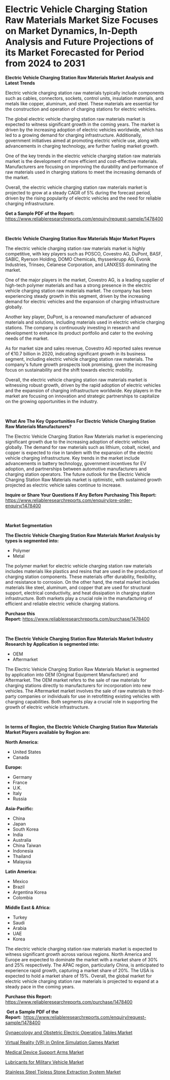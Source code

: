 <p><h1>Electric Vehicle Charging Station Raw Materials Market Size Focuses on Market Dynamics, In-Depth Analysis and Future Projections of its Market Forecasted for Period from 2024 to 2031</h1></p><p><strong>Electric Vehicle Charging Station Raw Materials Market Analysis and Latest Trends</strong></p>
<p><p>Electric vehicle charging station raw materials typically include components such as cables, connectors, sockets, control units, insulation materials, and metals like copper, aluminum, and steel. These materials are essential for the construction and operation of charging stations for electric vehicles.</p><p>The global electric vehicle charging station raw materials market is expected to witness significant growth in the coming years. The market is driven by the increasing adoption of electric vehicles worldwide, which has led to a growing demand for charging infrastructure. Additionally, government initiatives aimed at promoting electric vehicle use, along with advancements in charging technology, are further fueling market growth.</p><p>One of the key trends in the electric vehicle charging station raw materials market is the development of more efficient and cost-effective materials. Manufacturers are focusing on improving the durability and performance of raw materials used in charging stations to meet the increasing demands of the market.</p><p>Overall, the electric vehicle charging station raw materials market is projected to grow at a steady CAGR of 5% during the forecast period, driven by the rising popularity of electric vehicles and the need for reliable charging infrastructure.</p></p>
<p><strong>Get a Sample PDF of the Report:&nbsp;</strong> <a href="https://www.reliableresearchreports.com/enquiry/request-sample/1478400">https://www.reliableresearchreports.com/enquiry/request-sample/1478400</a></p>
<p>&nbsp;</p>
<p><strong>Electric Vehicle Charging Station Raw Materials Major Market Players</strong></p>
<p><p>The electric vehicle charging station raw materials market is highly competitive, with key players such as POSCO, Covestro AG, DuPont, BASF, SABIC, Ryerson Holding, DOMO Chemicals, thyssenkrupp AG, Evonik Industries, Trinseo, Celanese Corporation, and LANXESS dominating the market.</p><p>One of the major players in the market, Covestro AG, is a leading supplier of high-tech polymer materials and has a strong presence in the electric vehicle charging station raw materials market. The company has been experiencing steady growth in this segment, driven by the increasing demand for electric vehicles and the expansion of charging infrastructure globally.</p><p>Another key player, DuPont, is a renowned manufacturer of advanced materials and solutions, including materials used in electric vehicle charging stations. The company is continuously investing in research and development to enhance its product portfolio and cater to the evolving needs of the market.</p><p>As for market size and sales revenue, Covestro AG reported sales revenue of €10.7 billion in 2020, indicating significant growth in its business segment, including electric vehicle charging station raw materials. The company's future growth prospects look promising, given the increasing focus on sustainability and the shift towards electric mobility.</p><p>Overall, the electric vehicle charging station raw materials market is witnessing robust growth, driven by the rapid adoption of electric vehicles and the expansion of charging infrastructure worldwide. Key players in the market are focusing on innovation and strategic partnerships to capitalize on the growing opportunities in the industry.</p></p>
<p>&nbsp;</p>
<p><strong>What Are The Key Opportunities For Electric Vehicle Charging Station Raw Materials Manufacturers?</strong></p>
<p><p>The Electric Vehicle Charging Station Raw Materials market is experiencing significant growth due to the increasing adoption of electric vehicles globally. The demand for raw materials such as lithium, cobalt, nickel, and copper is expected to rise in tandem with the expansion of the electric vehicle charging infrastructure. Key trends in the market include advancements in battery technology, government incentives for EV adoption, and partnerships between automotive manufacturers and charging station operators. The future outlook for the Electric Vehicle Charging Station Raw Materials market is optimistic, with sustained growth projected as electric vehicle sales continue to increase.</p></p>
<p><strong>Inquire or Share Your Questions If Any Before Purchasing This Report:</strong> <a href="https://www.reliableresearchreports.com/enquiry/pre-order-enquiry/1478400">https://www.reliableresearchreports.com/enquiry/pre-order-enquiry/1478400</a></p>
<p>&nbsp;</p>
<p><strong>Market Segmentation</strong></p>
<p><strong>The Electric Vehicle Charging Station Raw Materials Market Analysis by types is segmented into:</strong></p>
<p><ul><li>Polymer</li><li>Metal</li></ul></p>
<p><p>The polymer market for electric vehicle charging station raw materials includes materials like plastics and resins that are used in the production of charging station components. These materials offer durability, flexibility, and resistance to corrosion. On the other hand, the metal market includes materials like steel, aluminum, and copper that are used for structural support, electrical conductivity, and heat dissipation in charging station infrastructure. Both markets play a crucial role in the manufacturing of efficient and reliable electric vehicle charging stations.</p></p>
<p><strong>Purchase this Report:&nbsp;</strong><a href="https://www.reliableresearchreports.com/purchase/1478400">https://www.reliableresearchreports.com/purchase/1478400</a></p>
<p>&nbsp;</p>
<p><strong>The Electric Vehicle Charging Station Raw Materials Market Industry Research by Application is segmented into:</strong></p>
<p><ul><li>OEM</li><li>Aftermarket</li></ul></p>
<p><p>The Electric Vehicle Charging Station Raw Materials Market is segmented by application into OEM (Original Equipment Manufacturer) and Aftermarket. The OEM market refers to the sale of raw materials for charging stations directly to manufacturers for incorporation into new vehicles. The Aftermarket market involves the sale of raw materials to third-party companies or individuals for use in retrofitting existing vehicles with charging capabilities. Both segments play a crucial role in supporting the growth of electric vehicle infrastructure.</p></p>
<p>&nbsp;</p>
<p><strong>In terms of Region, the Electric Vehicle Charging Station Raw Materials Market Players available by Region are:</strong></p>
<p>
    <p> <strong> North America: </strong>
        <ul>
            <li>United States</li>
            <li>Canada</li>
        </ul>
        </p> 
    <p> <strong> Europe: </strong>
        <ul>
            <li>Germany</li>
            <li>France</li>
            <li>U.K.</li>
            <li>Italy</li>
            <li>Russia</li>
        </ul>
        </p> 
    <p> <strong> Asia-Pacific: </strong>
        <ul>
            <li>China</li>
            <li>Japan</li>
            <li>South Korea</li>
            <li>India</li>
            <li>Australia</li>
            <li>China Taiwan</li>
            <li>Indonesia</li>
            <li>Thailand</li>
            <li>Malaysia</li>
        </ul>
        </p> 
    <p> <strong> Latin America: </strong>
        <ul>
            <li>Mexico</li>
            <li>Brazil</li>
            <li>Argentina Korea</li>
            <li>Colombia</li>
        </ul>
        </p> 
    <p> <strong> Middle East & Africa: </strong>
        <ul>
            <li>Turkey</li>
            <li>Saudi</li>
            <li>Arabia</li>
            <li>UAE</li>
            <li>Korea</li>
        </ul>
    </p>
    </p>
<p><p>The electric vehicle charging station raw materials market is expected to witness significant growth across various regions. North America and Europe are expected to dominate the market with a market share of 30% and 25% respectively. The APAC region, particularly China, is anticipated to experience rapid growth, capturing a market share of 20%. The USA is expected to hold a market share of 15%. Overall, the global market for electric vehicle charging station raw materials is projected to expand at a steady pace in the coming years.</p></p>
<p><strong>Purchase this Report: </strong><a href="https://www.reliableresearchreports.com/purchase/1478400">https://www.reliableresearchreports.com/purchase/1478400</a></p>
<p>&nbsp;<strong>Get a Sample PDF of the Report:&nbsp;&nbsp;</strong><a href="https://www.reliableresearchreports.com/enquiry/request-sample/1478400">https://www.reliableresearchreports.com/enquiry/request-sample/1478400</a></p>
<p><strong></strong></p>
<p><p><a href="https://medium.com/@alicehanson1974/gynaecology-and-obstetric-electric-operating-tables-market-analysis-and-sze-forecasted-for-period-77681231ee58">Gynaecology and Obstetric Electric Operating Tables Market</a></p><p><a href="https://issuu.com/reportprime-2/docs/virtual-reality-vr-in-online-simulation-games-mark">Virtual Reality (VR) in Online Simulation Games Market</a></p><p><a href="https://medium.com/p/c278b4e3607f/edit">Medical Device Support Arms Market</a></p><p><a href="https://issuu.com/reportprime-2/docs/lubricants-for-military-vehicle-market-size-2030.p">Lubricants for Military Vehicle Market</a></p><p><a href="https://medium.com/@isomgleason/stainless-steel-tipless-stone-extraction-system-market-report-reveals-the-latest-trends-and-growth-a08266ec4499">Stainless Steel Tipless Stone Extraction System Market</a></p></p>